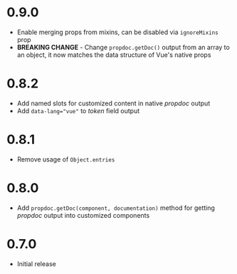 # 0.9.0
- Enable merging props from mixins, can be disabled via `ignoreMixins` prop
- **BREAKING CHANGE** - Change `propdoc.getDoc()` output from an array to an object, it now matches the data structure of Vue's native props

# 0.8.2
- Add named slots for customized content in native _propdoc_ output
- Add `data-lang="vue"` to _token_ field output

# 0.8.1
- Remove usage of `Object.entries`

# 0.8.0
- Add `propdoc.getDoc(component, documentation)` method for getting _propdoc_ output into customized components

# 0.7.0
- Initial release
